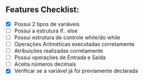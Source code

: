 ## Features Checklist:
- [x] Possui 2 tipos de variáveis
- [ ] Possui a estrutura If.. else
- [ ] Possui estrutura de controle while/do while
- [ ] Operações Aritméticas executadas corretamente
- [ ] Atribuições realizadas corretamente
- [ ] Possui operações de Entrada e Saída
- [ ] Aceita números decimais
- [x] Verificar se a variável já foi previamente declarada
